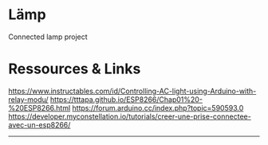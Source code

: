 # Lämp

Connected lamp project

# Ressources & Links

https://www.instructables.com/id/Controlling-AC-light-using-Arduino-with-relay-modu/
https://tttapa.github.io/ESP8266/Chap01%20-%20ESP8266.html
https://forum.arduino.cc/index.php?topic=590593.0
https://developer.myconstellation.io/tutorials/creer-une-prise-connectee-avec-un-esp8266/

___

